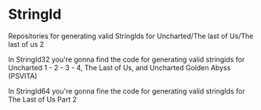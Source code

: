# StringId
Repositories for generating valid StringIds for Uncharted/The last of Us/The last of us 2

In StringId32 you're gonna find the code for generating valid stringids for Uncharted 1 - 2 - 3 - 4, The Last of Us, and Uncharted Golden Abyss (PSVITA)

In StringId64 you're gonna fine the code for generating valid stringIds for The Last of Us Part 2
